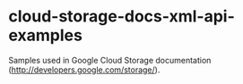 cloud-storage-docs-xml-api-examples
===================================

Samples used in Google Cloud Storage documentation (http://developers.google.com/storage/).
